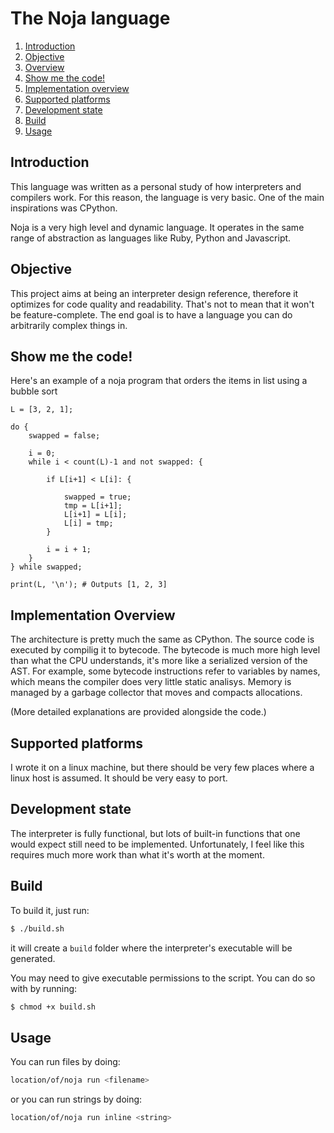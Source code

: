 # The Noja language
1. [Introduction](#introduction)
2. [Objective](#objective)
3. [Overview](#overview)
4. [Show me the code!](#show-me-the-code)
5. [Implementation overview](#implementation-overview)
6. [Supported platforms](#supported-platforms)
7. [Development state](#development-state)
8. [Build](#build)
9. [Usage](#usage)

## Introduction
This language was written as a personal study of how interpreters and compilers work. For this reason, the language is very basic. One of the main inspirations was CPython.

Noja is a very high level and dynamic language. It operates in the same range of abstraction as languages like Ruby, Python and Javascript. 

## Objective
This project aims at being an interpreter design reference, therefore it optimizes for code quality and readability. That's not to mean that it won't be feature-complete. The end goal is to have a language you can do arbitrarily complex things in.

## Show me the code!
Here's an example of a noja program that orders the items in list using a bubble sort
```
L = [3, 2, 1];

do {
    swapped = false;

    i = 0;
    while i < count(L)-1 and not swapped: {

        if L[i+1] < L[i]: {
        
            swapped = true;
            tmp = L[i+1];
            L[i+1] = L[i];
            L[i] = tmp;
        }
        
        i = i + 1;
    }
} while swapped;

print(L, '\n'); # Outputs [1, 2, 3]
```

## Implementation Overview
The architecture is pretty much the same as CPython. The source code is executed by compilig it to bytecode. The bytecode is much more high level than what the CPU understands, it's more like a serialized version of the AST. For example, some bytecode instructions refer to variables by names, which means the compiler does very little static analisys. Memory is managed by a garbage collector that moves and compacts allocations.

(More detailed explanations are provided alongside the code.)

## Supported platforms
I wrote it on a linux machine, but there should be very few places where a linux host is assumed. It should be very easy to port.

## Development state
The interpreter is fully functional, but lots of built-in functions that one would expect still need to be implemented. Unfortunately, I feel like this requires much more work than what it's worth at the moment. 

## Build
To build it, just run:
```sh
$ ./build.sh
```
it will create a `build` folder where the interpreter's executable will be generated.

You may need to give executable permissions to the script. You can do so with by running:

```sh
$ chmod +x build.sh
```

## Usage
You can run files by doing:
```sh
location/of/noja run <filename>
```

or you can run strings by doing:
```sh
location/of/noja run inline <string>
```